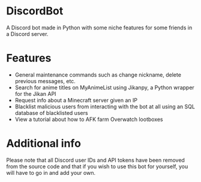 # DiscordBot
 A Discord bot made in Python with some niche features for some friends in a Discord server.
# Features
- General maintenance commands such as change nickname, delete previous messages, etc.
- Search for anime titles on MyAnimeList using Jikanpy, a Python wrapper for the Jikan API
- Request info about a Minecraft server given an IP
- Blacklist malicious users from interacting with the bot at all using an SQL database of blacklisted users
- View a tutorial about how to AFK farm Overwatch lootboxes
# Additional info
Please note that all Discord user IDs and API tokens have been removed from the source code and that if you wish to use this bot for yourself, you will have to go in and add your own.